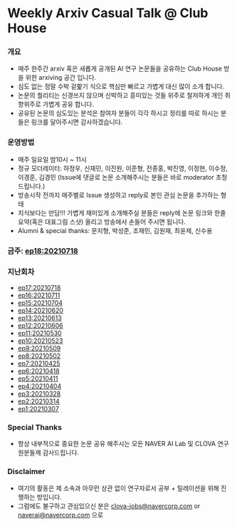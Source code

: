 # Weekly Arxiv Casual Talk @ Club House
### 개요
* 매주 한주간 arxiv 혹은 새롭게 공개된 AI 연구 논문들을 공유하는 Club House 방을 위한 arxiving 공간 입니다.
* 심도 없는 정말 수박 겉핥기 식으로 핵심만 빠르고 가볍게 대신 많이 소개 합니다.
* 논문의 퀄리티는 신경쓰지 않으며 신박하고 흥미있는 것들 위주로 철저하게 개인 취향위주로 가볍게 공유 합니다.
* 공유된 논문의 심도있는 분석은 참여자 분들이 각각 하시고 정리를 따로 하시는 분들은 링크를 달아주시면 감사하겠습니다.

### 운영방법
* 매주 일요일 밤10시 ~ 11시
* 정규 모더레이터: 하정우, 신재민, 이진원, 이준형, 전종홍, 박진영, 이정현, 이수정, 이경훈, 김경민 (Issue에 댓글로 논문 소개해주시는 분들은 바로 moderator 초청 드립니다.)
* 방송시작 전까지 매주별로 Issue 생성하고 reply로 본인 관심 논문을 추가하는 형태
* 지식보다는 만담!!! 가볍게 재미있게 소개해주실 분들은 reply에 논문 링크와 한줄 요약(혹은 대표그림 스샷) 올리고 방송에서 손들어 주시면 됩니다.
* Alumni & special thanks: 문지형, 박성준, 조재민, 김원재, 최윤제, 신수용

### 금주: [ep18:20210718](https://github.com/jungwoo-ha/WeeklyArxivTalk/issues/18)


### 지난회차 
* [ep17:20210718](https://github.com/jungwoo-ha/WeeklyArxivTalk/issues/18)
* [ep16:20210711](https://github.com/jungwoo-ha/WeeklyArxivTalk/issues/16)
* [ep15:20210704](https://github.com/jungwoo-ha/WeeklyArxivTalk/issues/15)
* [ep14:20210620](https://github.com/jungwoo-ha/WeeklyArxivTalk/issues/14)
* [ep13:20210613](https://github.com/jungwoo-ha/WeeklyArxivTalk/issues/13)
* [ep12:20210606](https://github.com/jungwoo-ha/WeeklyArxivTalk/issues/12)
* [ep11:20210530](https://github.com/jungwoo-ha/WeeklyArxivTalk/issues/11)
* [ep10:20210523](https://github.com/jungwoo-ha/WeeklyArxivTalk/issues/10)
* [ep9:20210509](https://github.com/jungwoo-ha/WeeklyArxivTalk/issues/9)
* [ep8:20210502](https://github.com/jungwoo-ha/WeeklyArxivTalk/issues/8)
* [ep7:20210425](https://github.com/jungwoo-ha/WeeklyArxivTalk/issues/7)
* [ep6:20210418](https://github.com/jungwoo-ha/WeeklyArxivTalk/issues/6)
* [ep5:20210411](https://github.com/jungwoo-ha/WeeklyArxivTalk/issues/5)
* [ep4:20210404](https://github.com/jungwoo-ha/WeeklyArxivTalk/issues/4)
* [ep3:20210328](https://github.com/jungwoo-ha/WeeklyArxivTalk/issues/3)
* [ep2:20210314](https://github.com/jungwoo-ha/WeeklyArxivTalk/issues/2)
* [ep1:20210307](https://github.com/jungwoo-ha/WeeklyArxivTalk/issues/1)

### Special Thanks
* 항상 내부적으로 중요한 논문 공유 해주시는 모든 NAVER AI Lab 및 CLOVA 연구원분들께 감사드립니다.

### Disclaimer
* 여기의 활동은 제 소속과 아무런 상관 없이 연구자로서 공부 + 릴레이션을 위해 진행하는 방입니다.
* 그럼에도 불구하고 관심있으신 분은 clova-jobs@navercorp.com or naverai@navercorp.com 으로



